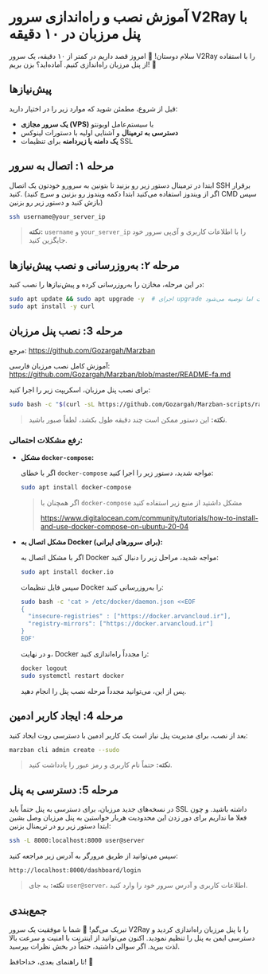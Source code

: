 
# آموزش نصب و راه‌اندازی سرور V2Ray با پنل مرزبان در ۱۰ دقیقه

سلام دوستان! 👋 امروز قصد داریم در کمتر از ۱۰ دقیقه، یک سرور V2Ray را با استفاده از پنل مرزبان راه‌اندازی کنیم. آماده‌اید؟ بزن بریم! 🚀

## پیش‌نیازها

قبل از شروع، مطمئن شوید که موارد زیر را در اختیار دارید:

- **یک سرور مجازی (VPS)** با سیستم‌عامل اوبونتو
- **دسترسی به ترمینال** و آشنایی اولیه با دستورات لینوکس
- **یک دامنه یا زیردامنه** برای تنظیمات SSL

## مرحله ۱: اتصال به سرور

ابتدا در ترمینال دستور زیر رو بزنید تا بتونین به سرورو خودتون یک اتصال SSH برقرار کنید.
(اگر از ویندوز استفاده می‌کنید ابتدا دکمه ویندوز رو بزنین و سرچ کنید CMD سپس بازش کنید و دستور زیر رو بزنین)

```bash
ssh username@your_server_ip
```

> **نکته:** `username` و `your_server_ip` را با اطلاعات کاربری و آی‌پی سرور خود جایگزین کنید.

## مرحله ۲: به‌روزرسانی و نصب پیش‌نیازها

در این مرحله، مخازن را به‌روزرسانی کرده و پیش‌نیازها را نصب کنید:

```bash
sudo apt update && sudo apt upgrade -y  # اجرای upgrade اختیاری است اما توصیه می‌شود.
sudo apt install -y curl
```

## مرحله 3: نصب پنل مرزبان
مرجع: https://github.com/Gozargah/Marzban

آموزش کامل نصب مرزبان فارسی: https://github.com/Gozargah/Marzban/blob/master/README-fa.md


برای نصب پنل مرزبان، اسکریپت زیر را اجرا کنید:

```bash
sudo bash -c "$(curl -sL https://github.com/Gozargah/Marzban-scripts/raw/master/marzban.sh)" @ install
```

> **نکته:** این دستور ممکن است چند دقیقه طول بکشد، لطفاً صبور باشید.

### رفع مشکلات احتمالی:

- **مشکل `docker-compose`:**

  اگر با خطای `docker-compose` مواجه شدید، دستور زیر را اجرا کنید:

  ```bash
  sudo apt install docker-compose
  ```

  >اگر همچنان با `docker-compose` مشکل داشتید از منبع زیر استفاده کنید
  >
  >https://www.digitalocean.com/community/tutorials/how-to-install-and-use-docker-compose-on-ubuntu-20-04

- **مشکل اتصال به Docker (برای سرورهای ایرانی):**

  اگر با مشکل اتصال به Docker مواجه شدید، مراحل زیر را دنبال کنید:

  ```bash
  sudo apt install docker.io
  ```

  سپس فایل تنظیمات Docker را به‌روزرسانی کنید:

  ```bash
  sudo bash -c 'cat > /etc/docker/daemon.json <<EOF
  {
    "insecure-registries" : ["https://docker.arvancloud.ir"],
    "registry-mirrors": ["https://docker.arvancloud.ir"]
  }
  EOF'
  ```

  و در نهایت، Docker را مجدداً راه‌اندازی کنید:

  ```bash
  docker logout
  sudo systemctl restart docker
  ```

  پس از این، می‌توانید مجدداً مرحله نصب پنل را انجام دهید.

## مرحله 4: ایجاد کاربر ادمین

بعد از نصب، برای مدیریت پنل نیاز است یک کاربر ادمین با دسترسی روت ایجاد کنید:

```bash
marzban cli admin create --sudo
```

> **نکته:** حتماً نام کاربری و رمز عبور را یادداشت کنید.

## مرحله 5: دسترسی به پنل

در نسخه‌های جدید مرزبان، برای دسترسی به پنل حتماً باید SSL داشته باشید.
و چون فعلا ما نداریم برای دور زدن این محدودیت هربار خواستین به پنل مرزبان وصل بشین ابتدا دستور زیر رو در تریمنال بزنین:

```bash
ssh -L 8000:localhost:8000 user@server
```

سپس می‌توانید از طریق مرورگر به آدرس زیر مراجعه کنید:

```
http://localhost:8000/dashboard/login
```

> **نکته:** به جای `user@server`، اطلاعات کاربری و آدرس سرور خود را وارد کنید.

## جمع‌بندی

تبریک می‌گم! 🎉 شما با موفقیت یک سرور V2Ray را با پنل مرزبان راه‌اندازی کردید و دسترسی ایمن به پنل را تنظیم نمودید. اکنون می‌توانید از اینترنت با امنیت و سرعت بالا لذت ببرید. اگر سوالی داشتید، حتماً در بخش نظرات بپرسید.

تا راهنمای بعدی، خداحافظ! 👋


